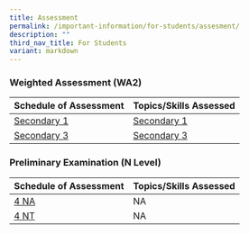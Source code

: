 ```yaml
---
title: Assessment
permalink: /important-information/for-students/assesment/
description: ""
third_nav_title: For Students
variant: markdown
---
```

### 	Weighted Assessment (WA2)

|  Schedule of Assessment | Topics/Skills Assessed |
| -------- | -------- |
| [Secondary 1](https://drive.google.com/file/d/1dRTTf8Q5PyR64TcSFBeOpQgmTRdpW4wA/view?usp=drive_link)     |  [Secondary 1](https://drive.google.com/file/d/1_IXChgk-BDqihxLCaV6fd6k-BMmowGKd/view?usp=drive_link)  |
| [Secondary 3](https://drive.google.com/file/d/1YB62ZsLKjVtKj2X80tuY7aEEuv8zxuiZ/view?usp=drive_link)     |  [Secondary 3](https://drive.google.com/file/d/1yQcZO-ZnjzssTcLNFsrH2RkESNODHexT/view?usp=drive_link)      |


### 	Preliminary Examination (N Level) 

|  Schedule of Assessment | Topics/Skills Assessed |
| -------- | -------- |
| [4 NA](https://drive.google.com/file/d/1xXHWQIydRfnTkuNQAmeQ59R8uY9RX139/view?usp=drive_link)     |  NA
| [4 NT](https://drive.google.com/file/d/1Y5oNMYmaxO9DcAiGzAKBWwDHQQu7Qd2A/view?usp=drive_link)     |  NA


